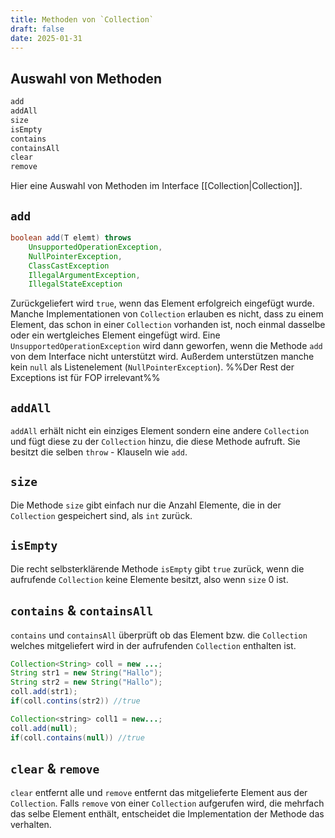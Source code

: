 ```yaml
---
title: Methoden von `Collection`
draft: false
date: 2025-01-31
---
```

## Auswahl von Methoden
```java
add
addAll
size
isEmpty
contains
containsAll
clear
remove
```
Hier eine Auswahl von Methoden im Interface [[Collection|Collection]].
## `add`
```java
boolean add(T elemt) throws 
	UnsupportedOperationException,
	NullPointerException,
	ClassCastException
	IllegalArgumentException,
	IllegalStateException
```
Zurückgeliefert wird `true`, wenn das Element erfolgreich eingefügt wurde. Manche Implementationen von `Collection` erlauben es nicht, dass zu einem Element, das schon in einer `Collection` vorhanden ist, noch einmal dasselbe oder ein wertgleiches Element eingefügt wird.
Eine `UnsupportedOperationException` wird dann geworfen, wenn die Methode `add` von dem Interface nicht unterstützt wird. Außerdem unterstützen manche kein `null` als Listenelement (`NullPointerException`). %%Der Rest der Exceptions ist für FOP irrelevant%%
## `addAll`
`addAll` erhält nicht ein einziges Element sondern eine andere `Collection` und fügt diese zu der `Collection` hinzu, die diese Methode aufruft. Sie besitzt die selben `throw` - Klauseln wie `add`.
## `size`
Die Methode `size` gibt einfach nur die Anzahl Elemente, die in der `Collection` gespeichert sind, als `int` zurück.
## `isEmpty`
Die recht selbsterklärende Methode `isEmpty` gibt `true` zurück, wenn die aufrufende `Collection` keine Elemente besitzt, also wenn `size` 0 ist.
## `contains` & `containsAll`
`contains` und `containsAll` überprüft ob das Element bzw. die `Collection` welches mitgeliefert wird in der aufrufenden `Collection` enthalten ist.
```java
Collection<String> coll = new ...;
String str1 = new String("Hallo");
String str2 = new String("Hallo");
coll.add(str1);
if(coll.contins(str2)) //true

Collection<string> coll1 = new...;
coll.add(null);
if(coll.contains(null)) //true
```
## `clear` & `remove`
`clear` entfernt alle und `remove` entfernt das mitgelieferte Element aus der `Collection`. Falls `remove` von einer `Collection` aufgerufen wird, die mehrfach das selbe Element enthält, entscheidet die Implementation der Methode das verhalten.
